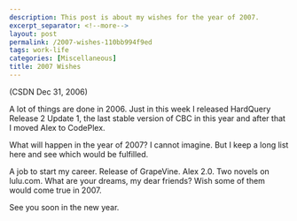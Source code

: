 ```yaml
---
description: This post is about my wishes for the year of 2007.
excerpt_separator: <!--more-->
layout: post
permalink: /2007-wishes-110bb994f9ed
tags: work-life
categories: [Miscellaneous]
title: 2007 Wishes
---
```

(CSDN Dec 31, 2006)

A lot of things are done in 2006. Just in this week I released HardQuery Release 2 Update 1, the last stable version of CBC in this year and after that I moved Alex to CodePlex.

What will happen in the year of 2007? I cannot imagine. But I keep a long list here and see which would be fulfilled.

A job to start my career.
Release of GrapeVine.
Alex 2.0.
Two novels on lulu.com.
What are your dreams, my dear friends? Wish some of them would come true in 2007.

See you soon in the new year.
<!--more-->